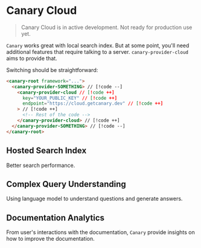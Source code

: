 # Canary Cloud

> Canary Cloud is in active development. Not ready for production use yet.

`Canary` works great with local search index. But at some point, you'll need additional features that require talking to a server. `canary-provider-cloud` aims to provide that.

Switching should be straightforward:

```html
<canary-root framework="...">
  <canary-provider-SOMETHING> // [!code --]
    <canary-provider-cloud // [!code ++]
      key="YOUR_PUBLIC_KEY" // [!code ++]
      endpoint="https://cloud.getcanary.dev" // [!code ++]
    > // [!code ++]
      <!-- Rest of the code -->
    </canary-provider-cloud> // [!code ++]
  </canary-provider-SOMETHING> // [!code --]
</canary-root>
```

## Hosted Search Index

Better search performance.

## Complex Query Understanding

Using language model to understand questions and generate answers.

## Documentation Analytics

From user's interactions with the documentation, `Canary` provide insights on how to improve the documentation.
